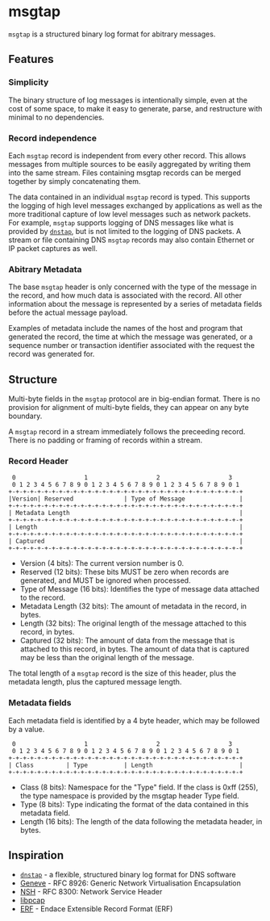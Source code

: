 # msgtap

`msgtap` is a structured binary log format for abitrary messages.

## Features

### Simplicity

The binary structure of log messages is intentionally simple, even
at the cost of some space, to make it easy to generate, parse, and
restructure with minimal to no dependencies.

### Record independence

Each `msgtap` record is independent from every other record. This
allows messages from multiple sources to be easily aggregated by
writing them into the same stream. Files containing msgtap records
can be merged together by simply concatenating them.

The data contained in an individual `msgtap` record is typed. This
supports the logging of high level messages exchanged by applications
as well as the more traditional capture of low level messages such
as network packets. For example, `msgtap` supports logging of DNS
messages like what is provided by [`dnstap`], but is not limited
to the logging of DNS packets. A stream or file containing DNS
`msgtap` records may also contain Ethernet or IP packet captures
as well.

### Abitrary Metadata

The base `msgtap` header is only concerned with the type of the
message in the record, and how much data is associated with the
record. All other information about the message is represented by
a series of metadata fields before the actual message payload.

Examples of metadata include the names of the host and program that
generated the record, the time at which the message was generated,
or a sequence number or transaction identifier associated with the
request the record was generated for.

## Structure

Multi-byte fields in the `msgtap` protocol are in big-endian format.
There is no provision for alignment of multi-byte fields, they can
appear on any byte boundary.

A `msgtap` record in a stream immediately follows the preceeding
record. There is no padding or framing of records within a stream.

### Record Header

```
 0                   1                   2                   3
 0 1 2 3 4 5 6 7 8 9 0 1 2 3 4 5 6 7 8 9 0 1 2 3 4 5 6 7 8 9 0 1
+-+-+-+-+-+-+-+-+-+-+-+-+-+-+-+-+-+-+-+-+-+-+-+-+-+-+-+-+-+-+-+-+
|Version| Reserved              | Type of Message               |
+-+-+-+-+-+-+-+-+-+-+-+-+-+-+-+-+-+-+-+-+-+-+-+-+-+-+-+-+-+-+-+-+
| Metadata Length                                               |
+-+-+-+-+-+-+-+-+-+-+-+-+-+-+-+-+-+-+-+-+-+-+-+-+-+-+-+-+-+-+-+-+
| Length                                                        |
+-+-+-+-+-+-+-+-+-+-+-+-+-+-+-+-+-+-+-+-+-+-+-+-+-+-+-+-+-+-+-+-+
| Captured                                                      |
+-+-+-+-+-+-+-+-+-+-+-+-+-+-+-+-+-+-+-+-+-+-+-+-+-+-+-+-+-+-+-+-+
```

- Version (4 bits): The current version number is 0.
- Reserved (12 bits): These bits MUST be zero when records are
  generated, and MUST be ignored when processed.
- Type of Message (16 bits): Identifies the type of message data
  attached to the record.
- Metadata Length (32 bits): The amount of metadata in the record,
  in bytes.
- Length (32 bits): The original length of the message attached to
  this record, in bytes.
- Captured (32 bits): The amount of data from the message that is
  attached to this record, in bytes. The amount of data that is
  captured may be less than the original length of the message.

The total length of a `msgtap` record is the size of this header,
plus the metadata length, plus the captured message length.

### Metadata fields

Each metadata field is identified by a 4 byte header, which may be
followed by a value.

```
 0                   1                   2                   3
 0 1 2 3 4 5 6 7 8 9 0 1 2 3 4 5 6 7 8 9 0 1 2 3 4 5 6 7 8 9 0 1
+-+-+-+-+-+-+-+-+-+-+-+-+-+-+-+-+-+-+-+-+-+-+-+-+-+-+-+-+-+-+-+-+
| Class         | Type          | Length                        |
+-+-+-+-+-+-+-+-+-+-+-+-+-+-+-+-+-+-+-+-+-+-+-+-+-+-+-+-+-+-+-+-+
```

- Class (8 bits): Namespace for the "Type" field. If the class is
  0xff (255), the type namespace is provided by the msgtap header
  Type field.
- Type (8 bits): Type indicating the format of the data contained
  in this metadata field.
- Length (16 bits): The length of the data following the metadata
  header, in bytes.

## Inspiration

- [`dnstap`] - a flexible, structured binary log format for DNS
  software
- [Geneve] - RFC 8926: Generic Network Virtualisation Encapsulation
- [NSH] - RFC 8300: Network Service Header
- [libpcap]
- [ERF] - Endace Extensible Record Format (ERF)

[`dnstap`]: https://dnstap.info/
[Geneve]: https://tools.ietf.org/html/rfc8926
[NSH]: https://tools.ietf.org/html/rfc8300
[libpcap]: https://www.tcpdump.org/
[ERF]: https://www.endace.com/endace-high-speed-packet-capture-solutions/technologies/erf/

